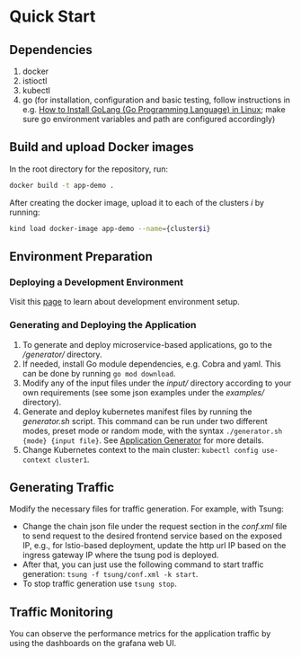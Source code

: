 # Quick Start

## Dependencies

1. docker
2. istioctl
3. kubectl
4. go (for installation, configuration and basic testing, follow instructions in e.g. [How to Install GoLang (Go Programming Language) in Linux](https://www.tecmint.com/install-go-in-linux/); make sure go environment variables and path are configured accordingly)
  
## Build and upload Docker images

In the root directory for the repository, run:

``` bash
docker build -t app-demo .
```

After creating the docker image, upload it to each of the clusters _i_ by running:

``` bash
kind load docker-image app-demo --name={cluster$i}
```

## Environment Preparation

### Deploying a Development Environment

Visit this [page](development-environment.md) to learn about development environment setup.

### Generating and Deploying the Application

1. To generate and deploy microservice-based applications, go to the _/generator/_ directory.
2. If needed, install Go module dependencies, e.g. Cobra and yaml. This can be done by running `go mod download`.
3. Modify any of the input files under the _input/_ directory according to your own requirements (see some json examples under the _examples/_ directory).
4. Generate and deploy kubernetes manifest files by running the _generator.sh_ script. This command can be run under two different modes, preset mode or random mode, with the syntax `./generator.sh {mode} {input file}`. See [Application Generator](home.md#application-generator) for more details.
5. Change Kubernetes context to the main cluster: `kubectl config use-context cluster1`.

## Generating Traffic

Modify the necessary files for traffic generation. For example, with Tsung:

- Change the chain json file under the request section in the _conf.xml_ file to send request to the desired frontend service based on the exposed IP, e.g., for Istio-based deployment, update the http url IP based on the ingress gateway IP where the tsung pod is deployed.
- After that, you can just use the following command to start traffic generation: `tsung -f tsung/conf.xml -k start`.
- To stop traffic generation use `tsung stop`.

## Traffic Monitoring

You can observe the performance metrics for the application traffic by using the dashboards on the grafana web UI.
